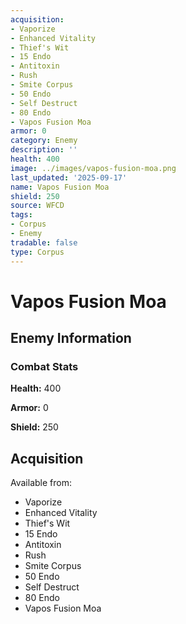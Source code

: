 ```yaml
---
acquisition:
- Vaporize
- Enhanced Vitality
- Thief's Wit
- 15 Endo
- Antitoxin
- Rush
- Smite Corpus
- 50 Endo
- Self Destruct
- 80 Endo
- Vapos Fusion Moa
armor: 0
category: Enemy
description: ''
health: 400
image: ../images/vapos-fusion-moa.png
last_updated: '2025-09-17'
name: Vapos Fusion Moa
shield: 250
source: WFCD
tags:
- Corpus
- Enemy
tradable: false
type: Corpus
---
```


# Vapos Fusion Moa

## Enemy Information

### Combat Stats

**Health:** 400

**Armor:** 0

**Shield:** 250

## Acquisition

Available from:
- Vaporize
- Enhanced Vitality
- Thief's Wit
- 15 Endo
- Antitoxin
- Rush
- Smite Corpus
- 50 Endo
- Self Destruct
- 80 Endo
- Vapos Fusion Moa

